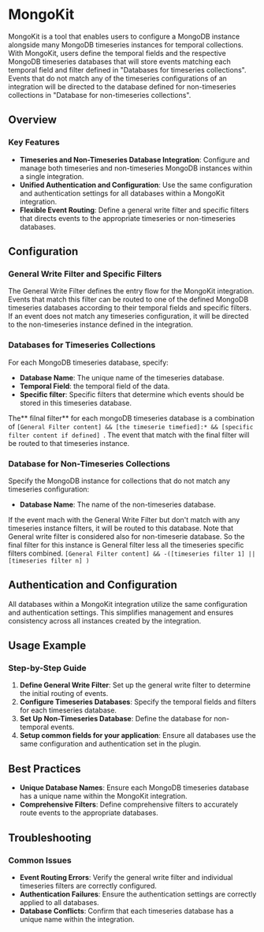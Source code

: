 # MongoKit

MongoKit is a tool that enables users to configure a MongoDB instance alongside many MongoDB timeseries instances for temporal collections. With MongoKit, users define the temporal fields and the respective MongoDB timeseries databases that will store events matching each temporal field and filter defined in "Databases for timeseries collections". Events that do not match any of the timeseries configurations of an integration will be directed to the database defined for non-timeseries collections in "Database for non-timeseries collections".

## Overview

### Key Features

- **Timeseries and Non-Timeseries Database Integration**: Configure and manage both timeseries and non-timeseries MongoDB instances within a single integration.
- **Unified Authentication and Configuration**: Use the same configuration and authentication settings for all databases within a MongoKit integration.
- **Flexible Event Routing**: Define a general write filter and specific filters that directs events to the appropriate timeseries or non-timeseries databases.

## Configuration

### General Write Filter and Specific Filters

The General Write Filter defines the entry flow for the MongoKit integration. Events that match this filter can be routed to one of the defined MongoDB timeseries databases according to their temporal fields and specific filters. If an event does not match any timeseries configuration, it will be directed to the non-timeseries instance defined in the integration.

### Databases for Timeseries Collections

For each MongoDB timeseries database, specify:
- **Database Name**: The unique name of the timeseries database.
- **Temporal Field**: the temporal field of the data.
- **Specific filter**: Specific filters that determine which events should be stored in this timeseries database.

The** filnal filter** for each mongoDB timeseries database is a combination of 
`[General Filter content] && [the timeserie timefied]:* && [specific filter content if defined] `.
The event that match with the final filter will be routed to that timeseries instance.


### Database for Non-Timeseries Collections

Specify the MongoDB instance for collections that do not match any timeseries configuration:
- **Database Name**: The name of the non-timeseries database.

If the event mach with the General Write Filter but don't match with any timeseries instance filters, it will be routed to this database.
Note that General write filter is considered also for non-timeserie database. So the final filter for this instance is General filter less all the timeseries specific filters combined.
`[General Filter content] && -([timeseries filter 1] || [timeseries filter n] )`

## Authentication and Configuration

All databases within a MongoKit integration utilize the same configuration and authentication settings. This simplifies management and ensures consistency across all instances created by the integration.

## Usage Example

### Step-by-Step Guide

1. **Define General Write Filter**: Set up the general write filter to determine the initial routing of events.
2. **Configure Timeseries Databases**: Specify the temporal fields and filters for each timeseries database.
3. **Set Up Non-Timeseries Database**: Define the database for non-temporal events.
4. **Setup common fields for your application**: Ensure all databases use the same configuration and authentication set in the plugin.

## Best Practices

- **Unique Database Names**: Ensure each MongoDB timeseries database has a unique name within the MongoKit integration.
- **Comprehensive Filters**: Define comprehensive filters to accurately route events to the appropriate databases.

## Troubleshooting

### Common Issues

- **Event Routing Errors**: Verify the general write filter and individual timeseries filters are correctly configured.
- **Authentication Failures**: Ensure the authentication settings are correctly applied to all databases.
- **Database Conflicts**: Confirm that each timeseries database has a unique name within the integration.
